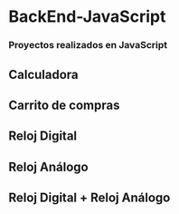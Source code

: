 # BackEnd-JavaScript

### Proyectos realizados en JavaScript

## Calculadora
## Carrito de compras
## Reloj Digital
## Reloj Análogo
## Reloj Digital + Reloj Análogo
